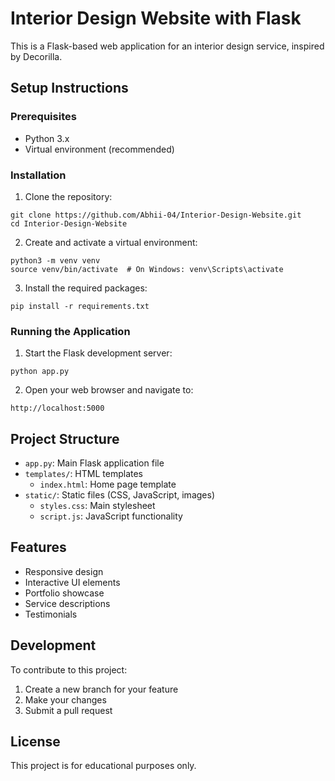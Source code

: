 # Interior Design Website with Flask

This is a Flask-based web application for an interior design service, inspired by Decorilla.

## Setup Instructions

### Prerequisites
- Python 3.x
- Virtual environment (recommended)

### Installation

1. Clone the repository:
```
git clone https://github.com/Abhii-04/Interior-Design-Website.git
cd Interior-Design-Website
```

2. Create and activate a virtual environment:
```
python3 -m venv venv
source venv/bin/activate  # On Windows: venv\Scripts\activate
```

3. Install the required packages:
```
pip install -r requirements.txt
```

### Running the Application

1. Start the Flask development server:
```
python app.py
```

2. Open your web browser and navigate to:
```
http://localhost:5000
```

## Project Structure

- `app.py`: Main Flask application file
- `templates/`: HTML templates
  - `index.html`: Home page template
- `static/`: Static files (CSS, JavaScript, images)
  - `styles.css`: Main stylesheet
  - `script.js`: JavaScript functionality

## Features

- Responsive design
- Interactive UI elements
- Portfolio showcase
- Service descriptions
- Testimonials

## Development

To contribute to this project:

1. Create a new branch for your feature
2. Make your changes
3. Submit a pull request

## License

This project is for educational purposes only.